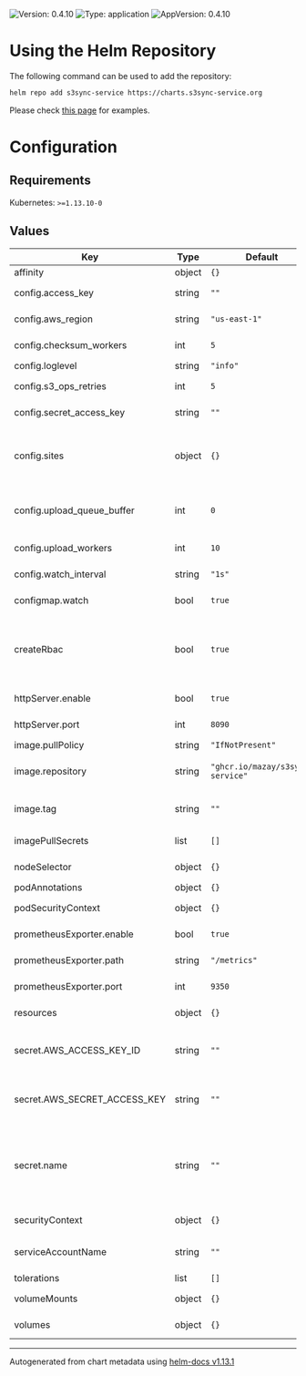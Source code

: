<!--
s3sync-service - Realtime S3 synchronisation tool
Copyright (c) 2020  Yevgeniy Valeyev

This program is free software: you can redistribute it and/or modify
it under the terms of the GNU General Public License as published by
the Free Software Foundation, either version 3 of the License, or
(at your option) any later version.

This program is distributed in the hope that it will be useful,
but WITHOUT ANY WARRANTY; without even the implied warranty of
MERCHANTABILITY or FITNESS FOR A PARTICULAR PURPOSE.  See the
GNU General Public License for more details.

You should have received a copy of the GNU General Public License
along with this program.  If not, see <http://www.gnu.org/licenses/>.
 -->

![Version: 0.4.10](https://img.shields.io/badge/Version-0.4.10-informational?style=flat-square) ![Type: application](https://img.shields.io/badge/Type-application-informational?style=flat-square) ![AppVersion: 0.4.10](https://img.shields.io/badge/AppVersion-0.4.10-informational?style=flat-square)

# Using the Helm Repository

The following command can be used to add the repository:
```bash
helm repo add s3sync-service https://charts.s3sync-service.org
```

Please check [this page](running-on-k8s.md#helm) for examples.

# Configuration

## Requirements

Kubernetes: `>=1.13.10-0`

## Values

| Key | Type | Default | Description |
|-----|------|---------|-------------|
| affinity | object | `{}` | [affinity](https://kubernetes.io/docs/concepts/scheduling-eviction/assign-pod-node/#affinity-and-anti-affinity) settings |
| config.access_key | string | `""` | [global](configuration.md#global-configuration-options) AWS access key ID settings |
| config.aws_region | string | `"us-east-1"` | [global](configuration.md#global-configuration-options) AWS Region settings |
| config.checksum_workers | int | `5` | number of the checksum workers |
| config.loglevel | string | `"info"` | logging level |
| config.s3_ops_retries | int | `5` | [global](configuration.md#global-configuration-options) S3 retries settings |
| config.secret_access_key | string | `""` | [global](configuration.md#global-configuration-options) AWS secret access key settings |
| config.sites | object | `{}` | list of site configuration options, check the [documentation](configuration.md#site-configuration-options) for details |
| config.upload_queue_buffer | int | `0` | the upload queue buffer, check the [documentation](configuration.md#global-configuration-options) for details |
| config.upload_workers | int | `10` | number of the upload workers |
| config.watch_interval | string | `"1s"` | [global](configuration.md#global-configuration-options) watch interval settings |
| configmap.watch | bool | `true` | enable the [configmap watch](k8s-integration.md) feature |
| createRbac | bool | `true` | set to false if you not planning on using configmap watch functionality or want to create RBAC objects manually |
| httpServer.enable | bool | `true` | enable the s3sync-service [http service](http-server.md) |
| httpServer.port | int | `8090` | listen port for the s3sync http service |
| image.pullPolicy | string | `"IfNotPresent"` | image pull policy |
| image.repository | string | `"ghcr.io/mazay/s3sync-service"` | docker repository, uses `quay.io` mirror by default |
| image.tag | string | `""` | overrides the image tag whose default is the chart appVersion |
| imagePullSecrets | list | `[]` | might be useful when using private registry |
| nodeSelector | object | `{}` | [nodeSelector](https://kubernetes.io/docs/concepts/scheduling-eviction/assign-pod-node/#nodeselector) for the pod |
| podAnnotations | object | `{}` | extra pod annotations |
| podSecurityContext | object | `{}` | the [pod security context](https://kubernetes.io/docs/tasks/configure-pod-container/security-context/#set-the-security-context-for-a-pod) |
| prometheusExporter.enable | bool | `true` | enable built-in prometheus exporter |
| prometheusExporter.path | string | `"/metrics"` | netrics path for the prometheus exporter |
| prometheusExporter.port | int | `9350` | listen port for the built-in prometheus exporter |
| resources | object | `{}` | container [resources allocation](https://kubernetes.io/docs/concepts/configuration/manage-resources-containers/) |
| secret.AWS_ACCESS_KEY_ID | string | `""` | AWS access Key ID, omit if you want to create the secret separately |
| secret.AWS_SECRET_ACCESS_KEY | string | `""` | AWS secret access key, omit if you want to create the secret separately |
| secret.name | string | `""` | k8s secret name containing `AWS_ACCESS_KEY_ID` and `AWS_SECRET_ACCESS_KEY`, this needed only if you want to create the secret separately |
| securityContext | object | `{}` | the [container security context](https://kubernetes.io/docs/tasks/configure-pod-container/security-context/#set-the-security-context-for-a-container) |
| serviceAccountName | string | `""` | ServiceAccount name if was created manually |
| tolerations | list | `[]` | pod [tolerations](https://kubernetes.io/docs/concepts/scheduling-eviction/taint-and-toleration/) |
| volumeMounts | object | `{}` | the [volumeMounts](https://kubernetes.io/docs/concepts/storage/volumes/#background) definitions |
| volumes | object | `{}` | the pod [volumes](https://kubernetes.io/docs/concepts/storage/volumes/) definitions |

----------------------------------------------
Autogenerated from chart metadata using [helm-docs v1.13.1](https://github.com/norwoodj/helm-docs/releases/v1.13.1)
